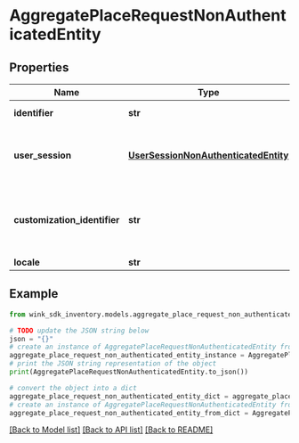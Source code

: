 # AggregatePlaceRequestNonAuthenticatedEntity


## Properties

Name | Type | Description | Notes
------------ | ------------- | ------------- | -------------
**identifier** | **str** | Record identifier | 
**user_session** | [**UserSessionNonAuthenticatedEntity**](UserSessionNonAuthenticatedEntity.md) | User session containing itinerary and other data by the user | 
**customization_identifier** | **str** | The configuration identifier that was used during this call. | [optional] 
**locale** | **str** |  | [optional] 

## Example

```python
from wink_sdk_inventory.models.aggregate_place_request_non_authenticated_entity import AggregatePlaceRequestNonAuthenticatedEntity

# TODO update the JSON string below
json = "{}"
# create an instance of AggregatePlaceRequestNonAuthenticatedEntity from a JSON string
aggregate_place_request_non_authenticated_entity_instance = AggregatePlaceRequestNonAuthenticatedEntity.from_json(json)
# print the JSON string representation of the object
print(AggregatePlaceRequestNonAuthenticatedEntity.to_json())

# convert the object into a dict
aggregate_place_request_non_authenticated_entity_dict = aggregate_place_request_non_authenticated_entity_instance.to_dict()
# create an instance of AggregatePlaceRequestNonAuthenticatedEntity from a dict
aggregate_place_request_non_authenticated_entity_from_dict = AggregatePlaceRequestNonAuthenticatedEntity.from_dict(aggregate_place_request_non_authenticated_entity_dict)
```
[[Back to Model list]](../README.md#documentation-for-models) [[Back to API list]](../README.md#documentation-for-api-endpoints) [[Back to README]](../README.md)


